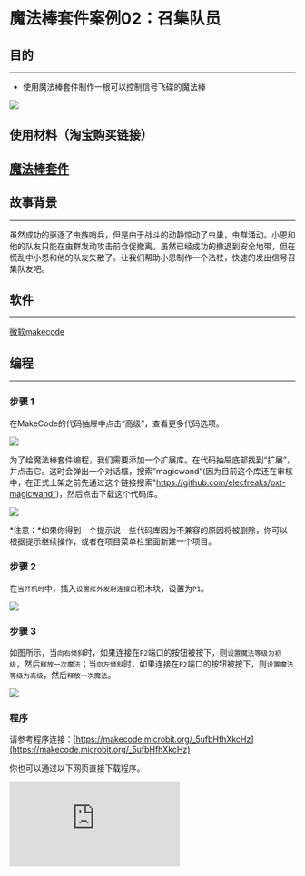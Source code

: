 ﻿# 魔法棒套件案例02：召集队员

## 目的
---

- 使用魔法棒套件制作一根可以控制信号飞碟的魔法棒

![](https://wiki-media-ef.oss-cn-hongkong.aliyuncs.com/docs/microbit/interesting-case/magic-wand-kit/images/magicwand_case_01_01.png)


## 使用材料（淘宝购买链接）
[魔法棒套件](https://item.taobao.com/item.htm?ft=t&id=632389740329)
---



## 故事背景
---
虽然成功的驱逐了虫族哨兵，但是由于战斗的动静惊动了虫巢，虫群涌动。小恩和他的队友只能在虫群发动攻击前仓促撤离。虽然已经成功的撤退到安全地带，但在慌乱中小恩和他的队友失散了。让我们帮助小恩制作一个法杖，快速的发出信号召集队友吧。

## 软件
---

[微软makecode](https://makecode.microbit.org/#)

## 编程
---

### 步骤 1
 在MakeCode的代码抽屉中点击“高级”，查看更多代码选项。


![](https://wiki-media-ef.oss-cn-hongkong.aliyuncs.com/docs/microbit/interesting-case/magic-wand-kit/images/magicwand_case_01_02.png)


为了给魔法棒套件编程，我们需要添加一个扩展库。在代码抽屉底部找到“扩展”，并点击它。这时会弹出一个对话框，搜索”magicwand“(因为目前这个库还在审核中，在正式上架之前先通过这个链接搜索"https://github.com/elecfreaks/pxt-magicwand“)，然后点击下载这个代码库。


![](https://wiki-media-ef.oss-cn-hongkong.aliyuncs.com/docs/microbit/interesting-case/magic-wand-kit/images/magicwand_case_01_03.png)


*注意：*如果你得到一个提示说一些代码库因为不兼容的原因将被删除，你可以根据提示继续操作，或者在项目菜单栏里面新建一个项目。

### 步骤 2

在`当开机时`中，插入`设置红外发射连接口`积木块，设置为`P1`。

![](https://wiki-media-ef.oss-cn-hongkong.aliyuncs.com/docs/microbit/interesting-case/magic-wand-kit/images/magicwand_case_02_04.png)


### 步骤 3

如图所示，当`向右倾斜`时，如果连接在`P2`端口的按钮被按下，则`设置魔法等级为初级`，然后`释放一次魔法`；当`向左倾斜`时，如果连接在`P2`端口的按钮被按下，则`设置魔法等级为高级`，然后`释放一次魔法`。

![](https://wiki-media-ef.oss-cn-hongkong.aliyuncs.com/docs/microbit/interesting-case/magic-wand-kit/images/magicwand_case_02_05.png)
### 程序

请参考程序连接：[https://makecode.microbit.org/_5ufbHfhXkcHz](https://makecode.microbit.org/_5ufbHfhXkcHz)

你也可以通过以下网页直接下载程序。

<div
    style={{
        position: 'relative',
        paddingBottom: '60%',
        overflow: 'hidden',
    }}
>
    <iframe
        src="https://makecode.microbit.org/_5ufbHfhXkcHz"
        frameborder="0"
        sandbox="allow-popups allow-forms allow-scripts allow-same-origin"
        style={{
            position: 'absolute',
            width: '100%',
            height: '100%',
        }}
    />
</div>

### 现象
---
- 当魔法棒向右倾斜时，按下按钮则飞碟起飞。
- 当魔法棒向左倾斜时，按下按钮则飞碟降落。

## 思考
---


## 常见问题
---
## 相关阅读
---
